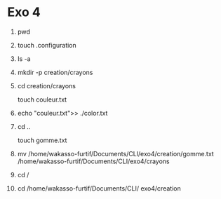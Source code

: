 # Exo 4

1. pwd

2. touch .configuration

3. ls -a

4. mkdir -p creation/crayons
 
5. cd creation/crayons

   touch couleur.txt
6. echo "couleur.txt">> ./color.txt

7. cd ..
 
   touch gomme.txt

8. mv /home/wakasso-furtif/Documents/CLI/exo4/creation/gomme.txt /home/wakasso-furtif/Documents/CLI/exo4/crayons
9. cd /

10. cd /home/wakasso-furtif/Documents/CLI/        exo4/creation